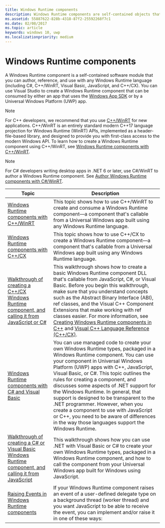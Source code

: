 ```yaml
---
title: Windows Runtime components
description: Windows Runtime components are self-contained objects that you can instantiate and use from any language, including C#, Visual Basic, JavaScript, and C++.
ms.assetid: 55887622-828b-4318-87f2-25592268f7c1
ms.date: 02/08/2017
ms.topic: article
keywords: windows 10, uwp
ms.localizationpriority: medium
---
```


# Windows Runtime components

A Windows Runtime component is a self-contained software module that you can author, reference, and use with any Windows Runtime language (including C#, C++/WinRT, Visual Basic, JavaScript, and C++/CX). You can use Visual Studio to create a Windows Runtime component that can be consumed by either an app that uses the [Windows App SDK](/windows/apps/windows-app-sdk/) or by a Universal Windows Platform (UWP) app.

> [!NOTE]
> For C++ developers, we recommend that you use [C++/WinRT](../cpp-and-winrt-apis/intro-to-using-cpp-with-winrt.md) for new applications. C++/WinRT is an entirely standard modern C++17 language projection for Windows Runtime (WinRT) APIs, implemented as a header-file-based library, and designed to provide you with first-class access to the modern Windows API. To learn how to create a Windows Runtime component using C++/WinRT, see [Windows Runtime components with C++/WinRT](./create-a-windows-runtime-component-in-cppwinrt.md).

> [!NOTE]
> For C# developers writing desktop apps in .NET 6 or later, use C#/WinRT to author a Windows Runtime component. See [Author Windows Runtime components with C#/WinRT](/windows/apps/develop/platform/csharp-winrt/authoring).

| Topic | Description |
|-------|-------------|
| [Windows Runtime components with C++/WinRT](./create-a-windows-runtime-component-in-cppwinrt.md) | This topic shows how to use C++/WinRT to create and consume a Windows Runtime component&mdash;a component that's callable from a Universal Windows app built using any Windows Runtime language. |
| [Windows Runtime components with C++/CX](creating-windows-runtime-components-in-cpp.md) | This topic shows how to use C++/CX to create a Windows Runtime component&mdash;a component that's callable from a Universal Windows app built using any Windows Runtime language. |
| [Walkthrough of creating a C++/CX Windows Runtime component, and calling it from JavaScript or C#](walkthrough-creating-a-basic-windows-runtime-component-in-cpp-and-calling-it-from-javascript-or-csharp.md) | This walkthrough shows how to create a basic Windows Runtime component DLL that's callable from JavaScript, C#, or Visual Basic. Before you begin this walkthrough, make sure that you understand concepts such as the Abstract Binary Interface (ABI), ref classes, and the Visual C++ Component Extensions that make working with ref classes easier. For more information, see [Creating Windows Runtime components in C++](creating-windows-runtime-components-in-cpp.md) and [Visual C++ Language Reference (C++/CX)](/cpp/cppcx/visual-c-language-reference-c-cx). |
| [Windows Runtime components with C# and Visual Basic](creating-windows-runtime-components-in-csharp-and-visual-basic.md) | You can use managed code to create your own Windows Runtime types, packaged in a Windows Runtime component. You can use your component in Universal Windows Platform (UWP) apps with C++, JavaScript, Visual Basic, or C#. This topic outlines the rules for creating a component, and discusses some aspects of .NET support for the Windows Runtime. In general, that support is designed to be transparent to the .NET programmer. However, when you create a component to use with JavaScript or C++, you need to be aware of differences in the way those languages support the Windows Runtime. |
| [Walkthrough of creating a C# or Visual Basic Windows Runtime component, and calling it from JavaScript](walkthrough-creating-a-simple-windows-runtime-component-and-calling-it-from-javascript.md) | This walkthrough shows how you can use .NET with Visual Basic or C# to create your own Windows Runtime types, packaged in a Windows Runtime component, and how to call the component from your Universal Windows app built for Windows using JavaScript. |
| [Raising Events in Windows Runtime components](raising-events-in-windows-runtime-components.md) | If your Windows Runtime component raises an event of a user-defined delegate type on a background thread (worker thread) and you want JavaScript to be able to receive the event, you can implement and/or raise it in one of these ways: | 
